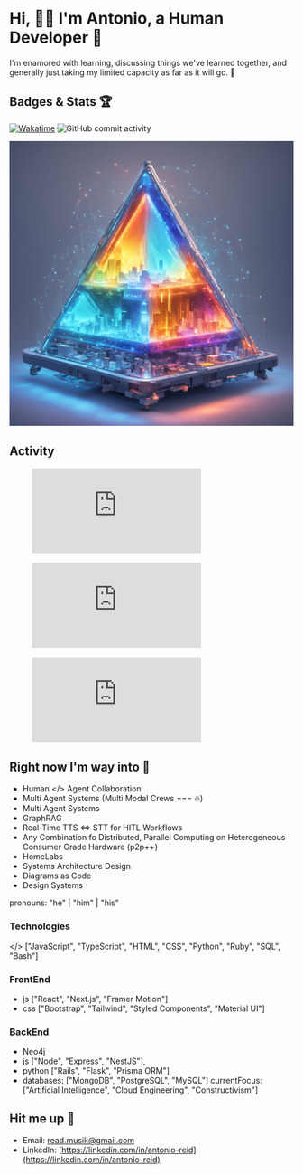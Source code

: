 # **Hi, 🙋‍♂️ I'm Antonio, a Human Developer 🤩**

I'm enamored with learning, discussing things we've learned together, and generally just taking my limited capacity as far as it will go. 🚀

## Badges & Stats 🏆

[![Wakatime](https://wakatime.com/badge/user/018dd211-b1fc-4a37-9172-f06c7f1fa85d.svg)](https://wakatime.com/@018dd211-b1fc-4a37-9172-f06c7f1fa85d)
![GitHub commit activity](https://img.shields.io/github/commit-activity/y/areid987/areid987)

![futuristic sentient glowing city](futuristic-revolutionary-device-shimmering-glowing-sentient-triangular-embodies-autonomous-ani-360205748.jpeg)

## Activity
<figure><embed src="https://wakatime.com/share/@AReid987/8334678e-72f5-4a9b-a4df-17ac1c38b112.svg"></embed></figure>
<figure><embed src="https://wakatime.com/share/@AReid987/5b9bdcf4-963d-48b2-8de3-e0479ddbbf71.svg"></embed></figure>
<figure><embed src="https://wakatime.com/share/@AReid987/bfc104bd-d108-48b6-87c9-feedccaea830.svg"></embed></figure>

## Right now I'm way into 🤔

- Human </> Agent Collaboration
- Multi Agent Systems (Multi Modal Crews === 🔥) 
- Multi Agent Systems
- GraphRAG
- Real-Time TTS <=> STT for HITL Workflows
- Any Combination fo Distributed, Parallel Computing on Heterogeneous Consumer Grade Hardware (p2p++)
- HomeLabs
- Systems Architecture Design
- Diagrams as Code
- Design Systems

pronouns: "he" | "him" | "his"


### Technologies
</> ["JavaScript", "TypeScript", "HTML", "CSS", "Python", "Ruby", "SQL", "Bash"]

### FrontEnd
- js ["React", "Next.js", "Framer Motion"]
- css ["Bootstrap", "Tailwind", "Styled Components", "Material UI"]
### BackEnd 
- Neo4j
- js ["Node", "Express", "NestJS"],
- python ["Rails", "Flask", "Prisma ORM"]
- databases: ["MongoDB", "PostgreSQL", "MySQL"]
currentFocus: ["Artificial Intelligence", "Cloud Engineering", "Constructivism"]

## Hit me up 📲

* Email: [read.musik@gmail.com](mailto:read.musik@gmail.com)
* LinkedIn: [https://linkedin.com/in/antonio-reid](https://linkedin.com/in/antonio-reid)
